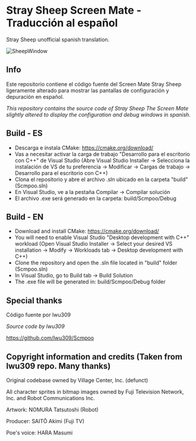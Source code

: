 # Stray Sheep Screen Mate - Traducción al español

Stray Sheep unofficial spanish translation.

![SheepWindow](https://github.com/JuanGrill/Scmpoo-Esp/assets/70032584/2ab4129b-2bfc-457c-8ed0-c4f3bcda762c)


## Info
Este repositorio contiene el código fuente del Screen Mate Stray Sheep ligeramente alterado para mostrar las pantallas de configuración y depuración en español.

_This repository contains the source code of Stray Sheep The Screen Mate slightly altered to display the configuration and debug windows in spanish._

## Build - ES
- Descarga e instala CMake: https://cmake.org/download/
- Vas a necesitar activar la carga de trabajo "Desarrollo para el escritorio con C++" de Visual Studio (Abre Visual Studio Installer -> Selecciona la instalación de VS de tu preferencia -> Modificar -> Cargas de trabajo -> Desarrollo para el escritorio con C++)
- Clona el repositorio y abre el archivo .sln ubicado en la carpeta "build" (Scmpoo.sln)
- En Visual Studio, ve a la pestaña Compilar -> Compilar solución
- El archivo .exe será generado en la carpeta: build/Scmpoo/Debug

## Build - EN
- Download and install CMake: https://cmake.org/download/
- You will need to enable Visual Studio "Desktop development with C++" workload (Open Visual Studio Installer -> Select your desired VS installation -> Modify -> Workloads tab -> Desktop development with C++)
- Clone the repository and open the .sln file located in "build" folder (Scmpoo.sln)
- In Visual Studio, go to Build tab -> Build Solution
- The .exe file will be generated in: build/Scmpoo/Debug folder

## Special thanks
 Código fuente por lwu309
 
 _Source code by lwu309_

https://github.com/lwu309/Scmpoo

## Copyright information and credits (Taken from lwu309 repo. Many thanks)

Original codebase owned by Village Center, Inc. (defunct)

All character sprites in bitmap images owned by Fuji Television Network, Inc. and Robot Communications Inc.

Artwork: NOMURA Tatsutoshi (Robot)

Producer: SAITŌ Akimi (Fuji TV)

Poe's voice: HARA Masumi
